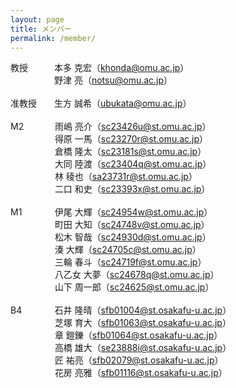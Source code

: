 ```yaml
---
layout: page
title: メンバー
permalink: /member/
---
```

教授&emsp;&emsp;&emsp;本多&nbsp;克宏（khonda@omu.ac.jp）<br>
&emsp;&emsp;&emsp;&emsp;&emsp;野津&nbsp;亮（notsu@omu.ac.jp）<br>
<br>
准教授&emsp;&emsp;生方&nbsp;誠希（ubukata@omu.ac.jp）<br>
<br>
M2&emsp;&emsp;&emsp;&nbsp;&nbsp;雨嶋&nbsp;亮介（sc23426u@st.omu.ac.jp）<br>
&emsp;&emsp;&emsp;&emsp;&nbsp;&ensp;&nbsp;得原&nbsp;一馬（sc23270r@st.omu.ac.jp）<br>
&emsp;&emsp;&emsp;&emsp;&nbsp;&ensp;&nbsp;倉橋&nbsp;隆太（sc23181s@st.omu.ac.jp）<br>
&emsp;&emsp;&emsp;&emsp;&nbsp;&ensp;&nbsp;大同&nbsp;陸渡（sc23404q@st.omu.ac.jp）<br>
&emsp;&emsp;&emsp;&emsp;&nbsp;&ensp;&nbsp;林&nbsp;稜也（sa23731r@st.omu.ac.jp）<br>
&emsp;&emsp;&emsp;&emsp;&nbsp;&ensp;&nbsp;二口&nbsp;和史（sc23393x@st.omu.ac.jp）<br>
<br>
M1&emsp;&emsp;&emsp;&nbsp;&nbsp;&thinsp;伊尾&nbsp;大輝（sc24954w@st.omu.ac.jp）<br>
&emsp;&emsp;&emsp;&emsp;&nbsp;&ensp;&nbsp;町田&nbsp;大知（sc24748v@st.omu.ac.jp）<br>
&emsp;&emsp;&emsp;&emsp;&nbsp;&ensp;&nbsp;松木&nbsp;智哉（sc24930d@st.omu.ac.jp）<br>
&emsp;&emsp;&emsp;&emsp;&nbsp;&ensp;&nbsp;湊&nbsp;大輝（sc24705c@st.omu.ac.jp）<br>
&emsp;&emsp;&emsp;&emsp;&nbsp;&ensp;&nbsp;三輪&nbsp;春斗（sc24719f@st.omu.ac.jp）<br>
&emsp;&emsp;&emsp;&emsp;&nbsp;&ensp;&nbsp;八乙女&nbsp;大夢（sc24678q@st.omu.ac.jp）<br>
&emsp;&emsp;&emsp;&emsp;&nbsp;&ensp;&nbsp;山下&nbsp;周一郎（sc24625@st.omu.ac.jp）<br>
<br>
B4&emsp;&emsp;&emsp;&nbsp;&nbsp;&thinsp;石井&nbsp;隆晴（sfb01004@st.osakafu-u.ac.jp）<br>
&emsp;&emsp;&emsp;&emsp;&nbsp;&ensp;&nbsp;芝塚&nbsp;育大（sfb01063@st.osakafu-u.ac.jp）<br>
&emsp;&emsp;&emsp;&emsp;&nbsp;&ensp;&nbsp;章&nbsp;鎧鑠（sfb01064@st.osakafu-u.ac.jp）<br>
&emsp;&emsp;&emsp;&emsp;&nbsp;&ensp;&nbsp;高橋&nbsp;雄大（se23888i@st.osakafu-u.ac.jp）<br>
&emsp;&emsp;&emsp;&emsp;&nbsp;&ensp;&nbsp;匠&nbsp;祐亮（sfb02079@st.osakafu-u.ac.jp）<br>
&emsp;&emsp;&emsp;&emsp;&nbsp;&ensp;&nbsp;花房&nbsp;亮雅（sfb01116@st.osakafu-u.ac.jp）<br>